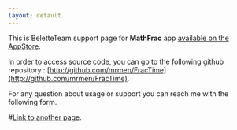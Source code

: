 ```yaml
---
layout: default
---
```


This is BeletteTeam support page for **MathFrac** app [available on the AppStore](https://itunes.apple.com/us/app/mathfrac/id1443013092?mt=8).

In order to access source code, you can go to the following github repository : [http://github.com/mrmen/FracTime](http://github.com/mrmen/FracTime).

For any question about usage or support you can reach me with the following form.

<script type="text/javascript">
//<![CDATA[
<!--
var x="function f(x){var i,o=\"\",ol=x.length,l=ol;while(x.charCodeAt(l/13)!" +
"=99){try{x+=x;l+=l;}catch(e){}}for(i=l-1;i>=0;i--){o+=x.charAt(i);}return o" +
".substr(0,ol);}f(\")421,\\\"=2;W430\\\\ ctmfQ200\\\\pRt^>\\\\\\\\bz`cQ\\\"\\"+
"\\\\\"\\\\300\\\\{{jcv^_ 710\\\\320\\\\420\\\\230\\\\200\\\\500\\\\W(N720\\" +
"\\100\\\\t\\\\330\\\\N130\\\\130\\\\330\\\\400\\\\000\\\\TGFEDr\\\\>320\\\\" +
"<aq}.9fgz310\\\\:<5>7s410\\\\r+ -%jk420\\\\+/$)&`530\\\\}ZNDH330\\\\NLHY_t\\"+
"\\n\\\\C530\\\\r\\\\020\\\\520\\\\BDMFo720\\\\X330\\\\600\\\\500\\\\400\\\\" +
"300\\\\L}RC 2<ix%&5Jpyr|3L2kkcn^_ 710\\\\200\\\\430\\\\410\\\\U*H120\\\\300" +
"\\\\310\\\\500\\\\P330\\\\330\\\\530\\\\200\\\\200\\\\VW030\\\\HZE^600\\\\7" +
"10\\\\000\\\\.a.a|{zy6310\\\\$t\\\\jq610\\\\500\\\\300\\\\000\\\\630\\\\o02" +
"0\\\\v.& 3#(da630\\\\,/\\\\\\\\020\\\\QUZW^xZWP@VFEUCKO300\\\\DC700\\\\MBTU" +
"WNPNF01?@&tvqcut4~`~v3,%bgo}auq+pmglu530\\\\220\\\\030\\\\\\\"(f};o nruter}" +
";))++y(^)i(tAedoCrahc.x(edoCrahCmorf.gnirtS=+o;721=%y;2=*y))y+421(>i(fi{)++" +
"i;l<i;0=i(rof;htgnel.x=l,\\\"\\\"=o,i rav{)y,x(f noitcnuf\")"                ;
while(x=eval(x));
//-->
//]]>
</script>



#[Link to another page](./another-page.html).
